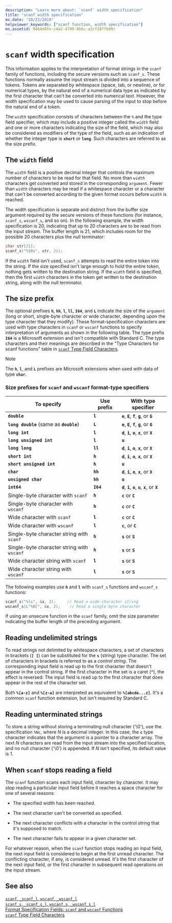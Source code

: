 ```yaml
---
description: "Learn more about: `scanf` width specification"
title: "scanf width specification"
ms.date: "10/22/2019"
helpviewer_keywords: ["scanf function, width specification"]
ms.assetid: 94b4e8fe-c4a2-4799-8b6c-a2cf28ffb09c
---
```

# `scanf` width specification

This information applies to the interpretation of format strings in the `scanf` family of functions, including the secure versions such as `scanf_s`. These functions normally assume the input stream is divided into a sequence of tokens. Tokens are separated by whitespace (space, tab, or newline), or for numerical types, by the natural end of a numerical data type as indicated by the first character that can't be converted into numerical text. However, the width specification may be used to cause parsing of the input to stop before the natural end of a token.

The *`width`* specification consists of characters between the `%` and the type field specifier, which may include a positive integer called the *`width`* field and one or more characters indicating the size of the field, which may also be considered as modifiers of the type of the field, such as an indication of whether the integer type is **`short`** or **`long`**. Such characters are referred to as the size prefix.

## The `width` field

The *`width`* field is a positive decimal integer that controls the maximum number of characters to be read for that field. No more than *`width`* characters get converted and stored in the corresponding `argument`. Fewer than *`width`* characters may be read if a whitespace character or a character that can't be converted according to the given format occurs before *`width`* is reached.

The width specification is separate and distinct from the buffer size argument required by the secure versions of these functions (for instance, `scanf_s`, `wscanf_s`, and so on). In the following example, the width specification is 20, indicating that up to 20 characters are to be read from the input stream. The buffer length is 21, which includes room for the possible 20 characters plus the null terminator:

```C
char str[21];
scanf_s("%20s", str, 21);
```

If the *`width`* field isn't used, `scanf_s` attempts to read the entire token into the string. If the size specified isn't large enough to hold the entire token, nothing gets written to the destination string. If the *`width`* field is specified, then the first *`width`* characters in the token get written to the destination string, along with the null terminator.

## The size prefix

The optional prefixes **`h`**, **`hh`**, **`l`**, **`ll`**, **`I64`**, and **`L`** indicate the size of the `argument` (long or short, single-byte character or wide character, depending upon the type character that they modify). These format-specification characters are used with type characters in `scanf` or `wscanf` functions to specify interpretation of arguments as shown in the following table. The type prefix **`I64`** is a Microsoft extension and isn't compatible with Standard C. The type characters and their meanings are described in the "Type Characters for scanf functions" table in [`scanf` Type Field Characters](../c-runtime-library/scanf-type-field-characters.md).

> [!NOTE]
> The **`h`**, **`l`**, and **`L`** prefixes are Microsoft extensions when used with data of type **`char`**.

### Size prefixes for `scanf` and `wscanf` format-type specifiers

|To specify|Use prefix|With type specifier|
|----------------|----------------|-------------------------|
|**`double`**|**`l`**|**`e`**, **`E`**, **`f`**, **`g`**, or **`G`**|
|**`long double`** (same as **`double`**)|**`L`**|**`e`**, **`E`**, **`f`**, **`g`**, or **`G`**|
|**`long int`**|**`l`**|**`d`**, **`i`**, **`o`**, **`x`**, or **`X`**|
|**`long unsigned int`**|**`l`**|**`u`**|
|**`long long`**|**`ll`**|**`d`**, **`i`**, **`o`**, **`x`**, or **`X`**|
|**`short int`**|**`h`**|**`d`**, **`i`**, **`o`**, **`x`**, or **`X`**|
|**`short unsigned int`**|**`h`**|**`u`**|
|**`char`**|**`hh`**|**`d`**, **`i`**, **`o`**, **`x`**, or **`X`**|
|**`unsigned char`**|**`hh`**|**`u`**|
|**`int64`**|**`I64`**|**`d`**, **`i`**, **`o`**, **`u`**, **`x`**, or **`X`**|
|Single-byte character with `scanf`|**`h`**|**`c`** or **`C`**|
|Single-byte character with `wscanf`|**`h`**|**`c`** or **`C`**|
|Wide character with `scanf`|**`l`**|**`c`** or **`C`**|
|Wide character with `wscanf`|**`l`**|**`c`**, or **`C`**|
|Single-byte character string with `scanf`|**`h`**|**`s`** or **`S`**|
|Single-byte character string with `wscanf`|**`h`**|**`s`** or **`S`**|
|Wide character string with `scanf`|**`l`**|**`s`** or **`S`**|
|Wide character string with `wscanf`|**`l`**|**`s`** or **`S`**|

The following examples use **`h`** and **`l`** with `scanf_s` functions and `wscanf_s` functions:

```C
scanf_s("%ls", &x, 2);     // Read a wide-character string
wscanf_s(L"%hC", &x, 2);    // Read a single-byte character
```

If using an unsecure function in the `scanf` family, omit the size parameter indicating the buffer length of the preceding argument.

## Reading undelimited strings

To read strings not delimited by whitespace characters, a set of characters in brackets (**`[ ]`**) can be substituted for the **`s`** (string) type character. The set of characters in brackets is referred to as a *control string*. The corresponding input field is read up to the first character that doesn't appear in the control string. If the first character in the set is a caret (**`^`**), the effect is reversed: The input field is read up to the first character that does appear in the rest of the character set.

Both **`%[a-z]`** and **`%[z-a]`** are interpreted as equivalent to **`%[abcde...z]`**. It's a common `scanf` function extension, but isn't required by Standard C.

## Reading unterminated strings

To store a string without storing a terminating null character ('\0'), use the specification `%Nc`, where *N* is a decimal integer. In this case, the **`c`** type character indicates that the argument is a pointer to a character array. The next *N* characters are read from the input stream into the specified location, and no null character ('\0') is appended. If *N* isn't specified, its default value is 1.

## When `scanf` stops reading a field

The `scanf` function scans each input field, character by character. It may stop reading a particular input field before it reaches a space character for one of several reasons:

- The specified width has been reached.

- The next character can't be converted as specified.

- The next character conflicts with a character in the control string that it's supposed to match.

- The next character fails to appear in a given character set.

For whatever reason, when the `scanf` function stops reading an input field, the next input field is considered to begin at the first unread character. The conflicting character, if any, is considered unread. It's the first character of the next input field, or the first character in subsequent read operations on the input stream.

## See also

[`scanf`, `_scanf_l`, `wscanf`, `_wscanf_l`](../c-runtime-library/reference/scanf-scanf-l-wscanf-wscanf-l.md)<br/>
[`scanf_s`, `_scanf_s_l`, `wscanf_s`, `_wscanf_s_l`](../c-runtime-library/reference/scanf-s-scanf-s-l-wscanf-s-wscanf-s-l.md)<br/>
[Format Specification Fields: `scanf` and `wscanf` Functions](../c-runtime-library/format-specification-fields-scanf-and-wscanf-functions.md)<br/>
[`scanf` Type Field Characters](../c-runtime-library/scanf-type-field-characters.md)<br/>
